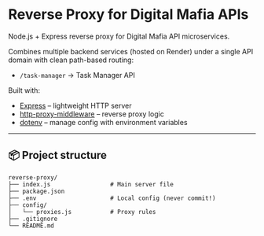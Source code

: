 # Reverse Proxy for Digital Mafia APIs

Node.js + Express reverse proxy for Digital Mafia API microservices.

Combines multiple backend services (hosted on Render) under a single API domain with clean path-based routing:

- `/task-manager` → Task Manager API

Built with:
- [Express](https://expressjs.com/) – lightweight HTTP server
- [http-proxy-middleware](https://www.npmjs.com/package/http-proxy-middleware) – reverse proxy logic
- [dotenv](https://www.npmjs.com/package/dotenv) – manage config with environment variables

---

## 📦 **Project structure**

```plaintext
reverse-proxy/
├── index.js                 # Main server file
├── package.json
├── .env                     # Local config (never commit!)
├── config/
│   └── proxies.js           # Proxy rules
├── .gitignore
└── README.md
